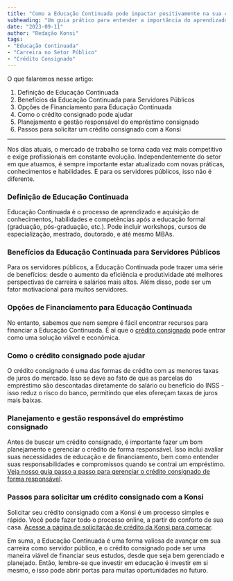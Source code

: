 ```yaml
---
title: "Como a Educação Continuada pode impactar positivamente na sua carreira de Servidor Público"
subheading: "Um guia prático para entender a importância do aprendizado constante e como utilizar o crédito consignado para impulsionar sua carreira no setor público"
date: "2023-09-11"
author: "Redação Konsi"
tags:
- "Educação Continuada"
- "Carreira no Setor Público"
- "Crédito Consignado"
---
```


O que falaremos nesse artigo:  
1. Definição de Educação Continuada
2. Benefícios da Educação Continuada para Servidores Públicos
3. Opções de Financiamento para Educação Continuada
4. Como o crédito consignado pode ajudar
5. Planejamento e gestão responsável do empréstimo consignado
6. Passos para solicitar um crédito consignado com a Konsi

---

Nos dias atuais, o mercado de trabalho se torna cada vez mais competitivo e exige profissionais em constante evolução. Independentemente do setor em que atuamos, é sempre importante estar atualizado com novas práticas, conhecimentos e habilidades. E para os servidores públicos, isso não é diferente.

### Definição de Educação Continuada

Educação Continuada é o processo de aprendizado e aquisição de conhecimentos, habilidades e competências após a educação formal (graduação, pós-graduação, etc.). Pode incluir workshops, cursos de especialização, mestrado, doutorado, e até mesmo MBAs.

### Benefícios da Educação Continuada para Servidores Públicos

Para os servidores públicos, a Educação Continuada pode trazer uma série de benefícios: desde o aumento da eficiência e produtividade até melhores perspectivas de carreira e salários mais altos. Além disso, pode ser um fator motivacional para muitos servidores.

### Opções de Financiamento para Educação Continuada

No entanto, sabemos que nem sempre é fácil encontrar recursos para financiar a Educação Continuada. É aí que o [crédito consignado](https://konsi.com.br/postagens/vantagens-do-credito-consignado-por-que-escolher) pode entrar como uma solução viável e econômica.

### Como o crédito consignado pode ajudar

O crédito consignado é uma das formas de crédito com as menores taxas de juros do mercado. Isso se deve ao fato de que as parcelas do empréstimo são descontadas diretamente do salário ou benefício do INSS - isso reduz o risco do banco, permitindo que eles ofereçam taxas de juros mais baixas.

### Planejamento e gestão responsável do empréstimo consignado

Antes de buscar um crédito consignado, é importante fazer um bom planejamento e gerenciar o crédito de forma responsável. Isso inclui avaliar suas necessidades de educação e de financiamento, bem como entender suas responsabilidades e compromissos quando se contrai um empréstimo. [Veja nosso guia passo a passo para gerenciar o crédito consignado de forma responsável](https://konsi.com.br/postagens/como-gerenciar-o-crdito-consignado-de-forma-responsvel).

### Passos para solicitar um crédito consignado com a Konsi

Solicitar seu crédito consignado com a Konsi é um processo simples e rápido. Você pode fazer todo o processo online, a partir do conforto de sua casa. [Acesse a página de solicitação de crédito da Konsi para começar](https://konsi.com.br/solicitar-credito).

Em suma, a Educação Continuada é uma forma valiosa de avançar em sua carreira como servidor público, e o crédito consignado pode ser uma maneira viável de financiar seus estudos, desde que seja bem gerenciado e planejado. Então, lembre-se que investir em educação é investir em si mesmo, e isso pode abrir portas para muitas oportunidades no futuro.